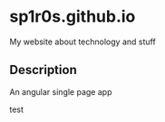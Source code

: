 # sp1r0s.github.io
My website about technology and stuff

## Description
An angular single page app

test